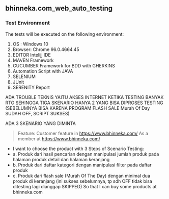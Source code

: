
## bhinneka.com_web_auto_testing
### Test Environment
The tests will be executed on the following environment:
1. OS : Windows 10
2. Browser: Chrome 96.0.4664.45
3. EDITOR Intelijj IDE
4. MAVEN Framework
5. CUCUMBER Framework for BDD with GHERKINS
6. Automation Script with JAVA
7. SELENIUM 
8. JUnit
9. SERENITY Report



ADA TROUBLE TEKNIS YAITU AKSES INTERNET KETIKA TESTING BANYAK RTO SEHINGGA TIGA SKENARIO 
HANYA 2 YANG BISA DIPROSES TESTING (SEBELUMNYA BISA KARENA PROGRAM FLASH SALE Murah Of Day SUDAH OFF, SCRIPT SUKSES)

ADA 3 SKENARIO YANG DIMINTA

> Feature: Customer feature in https://www.bhinneka.com/ 
> As a member at https://www.bhinneka.com/ 

- I want to choose the product with 3 Steps of Scenario Testing: 
- a. Produk dari hasil pencarian dengan manipulasi jumlah produk pada halaman produk detail dan halaman keranjang 
- b. Produk dari daftar kategori dengan manipulasi filter pada daftar produk 
- c. Produk dari flash sale (Murah Of The Day) dengan minimal dua produk di keranjang (ini sukses sebelumnya, tp sdh OFF tidak bisa ditesting lagi dianggap SKIPPED) So that I can buy some products at bhinneka.com
